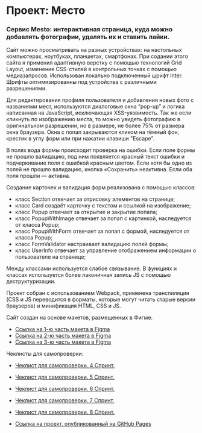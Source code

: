 # Проект: Место

### Сервис Mesto: интерактивная страница, куда можно добавлять фотографии, удалять их и ставить лайки.

Сайт можно просматривать на разных устройствах: на настольных компьютерах, ноутбуках, планшетах, смартфонах.
При содании этого сайта я применил адаптивную верстку с помощью технологий Grid Layout, изменение CSS-стилей в контрольных точках с помощью медиазапросов. Использован локально подключенный шрифт Inter. Шрифты оптимизированны под устройства с различными разрешениями.

Для редактирования профиля пользователя и добавления новых фото с названиями мест, используются диалоговые окна “pop-up” и логика написанная на JavaScript, исключающая XSS-уязвимость. Так же если кликнуть по изображению места, то можно увидеть фотографию в оригинальном разрешении, но в размере, не более 75% от размера окна браузера.
Окна с попап закрываются кликом на тёмный фон, крестик в углу форм или при нажатии клавиши "Escape".

В полях вода формы происходит проверка на ошибки. Если поле формы не прошло валидацию, под ним появляется красный текст ошибки и подчеркивание поля с ошибкой красным цветом. Если хотя бы одно из полей не прошло валидацию, кнопка «Сохранить» неактивна. Если оба поля прошли — активна.

Создание карточек и валидация форм реализована с помощью классов:

* класс Section отвечает за отрисовку элементов на странице;
* класс Card создаёт карточку с текстом и ссылкой на изображение;
* класс Popup отвечает за открытие и закрытие попапа;
* класс PopupWithImage отвечает за попап с картинкой, наследуется от класса Popup;
* класс PopupWithForm отвечает за попап с формой, наследуется от класса Popup;
* класс FormValidator настраивает валидацию полей формы;
* класс UserInfo отвечает за управление отображением информации о пользователе на странице;

Между классами используется слабое связывание. В функциях и классах используется более лаконичная запись JS c помощью деструктуризации.

Проект собран с использованием Webpack, применена транспиляция (CSS и JS переводится в форматы, которые могут читать старые версии браузеров) и минификация HTML, CSS и JS.

Сайт создан на основе макетов, размещенных в Фигме.

* [Ссылка на 1-ю часть макета в Figma](https://www.figma.com/file/2cn9N9jSkmxD84oJik7xL7/JavaScript.-Sprint-4?node-id=0%3A1)
* [Ссылка на 2-ю часть макета в Figma](https://www.figma.com/file/bjyvbKKJN2naO0ucURl2Z0/JavaScript.-Sprint-5?node-id=0%3A1)
* [Ссылка на 3-ю часть макета в Figma](https://www.figma.com/file/kRVLKwYG3d1HGLvh7JFWRT/JavaScript.-Sprint-6?node-id=0%3A1)

Чеклисты для самопроверки:

* [Чеклист для самопроверки. 4 Спринт.](https://code.s3.yandex.net/web-developer/checklists-pdf/new-program/checklist-4.pdf)
* [Чеклист для самопроверки. 5 Спринт.](https://code.s3.yandex.net/web-developer/checklists-pdf/new-program/checklist-5.pdf)
* [Чеклист для самопроверки. 6 Спринт.](https://code.s3.yandex.net/web-developer/checklists-pdf/new-program/checklist-6.pdf)
* [Чеклист для самопроверки. 7 Спринт.](https://code.s3.yandex.net/web-developer/checklists-pdf/new-program/checklist-7.pdf)
* [Чеклист для самопроверки. 8 Спринт.](https://code.s3.yandex.net/web-developer/checklists-pdf/new-program/checklist-8.pdf)

* [Ссылка на проект, опубликованный на GitHub Pages](https://usergithub37.github.io/mesto/index.html)
